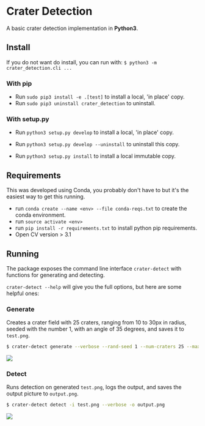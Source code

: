 # Crater Detection

A basic crater detection implementation in __Python3__.

## Install
If you do not want do install, you can run with:
`$ python3 -m crater_detection.cli ...`

### With pip
 * Run `sudo pip3 install -e .[test]` to install a local, 'in place' copy.
 * Run `sudo pip3 uninstall crater_detection` to uninstall.

### With setup.py
* Run `python3 setup.py develop` to install a local, 'in place' copy.
* Run `python3 setup.py develop --uninstall` to uninstall this copy.

* Run `python3 setup.py install` to install a local immutable copy.  

## Requirements
This was developed using Conda, you probably don't have to but it's the easiest way to get this running.
* run `conda create --name <env> --file conda-reqs.txt` to create the conda environment.
* run `source activate <env>`
* run `pip install -r requirements.txt` to install python pip requirements.
* Open CV version > 3.1

## Running
The package exposes the command line interface `crater-detect` with functions for generating and detecting.

`crater-detect --help` will give you the full options, but here are some helpful ones:

### Generate
Creates a crater field with 25 craters, ranging from 10 to 30px in radius, seeded with the number 1, 
with an angle of 35 degrees, and saves it to `test.png`.

```bash
$ crater-detect generate --verbose --rand-seed 1 --num-craters 25 --max-rad 30 --min-rad 10 --angle 35 -o test.png
```

![](./outputs/final/test.png)

### Detect
Runs detection on generated `test.png`, logs the output, and saves the output picture to `output.png`.

```bash
$ crater-detect detect -i test.png --verbose -o output.png 
```

![](./outputs/final/output-test.png)
